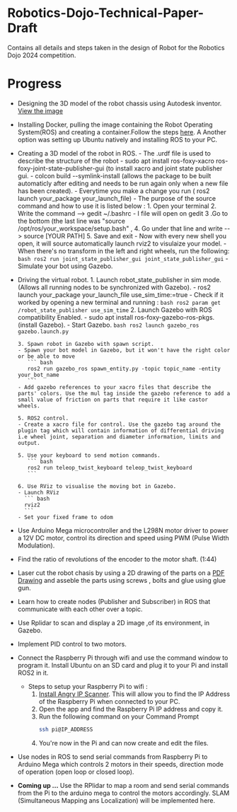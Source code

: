 # Robotics-Dojo-Technical-Paper-Draft
Contains all details and steps taken in the design of Robot for the Robotics Dojo 2024 competition.

# Progress
- Designing the 3D model of the robot chassis using Autodesk inventor. [View the image](https://discordapp.com/channels/1109024319046164490/1272787350056996927/1275323132995043359)
- Installing Docker, pulling the image containing the Robot Operating System(ROS) and creating a container.Follow the steps [here](https://github.com/roboticsdojo/rdj-2024-docker/tree/v1.1.0?tab=readme-ov-file).    A     Another option was setting up Ubuntu natively and installing ROS to your PC. 
- Creating a 3D model of the robot in ROS.
      - The .urdf file is used to describe the structure of the robot 
      - sudo apt install ros-foxy-xacro ros-foxy-joint-state-publisher-gui (to install xacro and joint state publisher gui.
      - colcon build --symlink-install (allows the package to be built automaticly after editing and needs to be run again only when a new file has been created).
      - Everytime you make a change you run ( ros2 launch your_package your_launch_file)
      - The purpose of the source command and how to use it is listed below : 
          1. Open your terminal
          2. Write the command --> gedit ~/.bashrc
            - I file will open on gedit
          3 .Go to the bottom (the last line was  "source /opt/ros/your_workspace/setup.bash" ,
          4. Go under that line and write --> source [YOUR PATH]
          5. Save and exit
          - Now with every new shell you open, it will source automatically launch rviz2 to visulaize your model.
             - When there's no transform in the left and right wheels, run the following:
            ``` bash
              ros2 run joint_state_publisher_gui joint_state_publisher_gui
            ```
        - Simulate your bot using Gazebo.

- Driving the virtual robot.
      1. Launch robot_state_publisher in sim mode. (Allows all running nodes to be synchronized with Gazebo).
      - ros2 launch your_package your_launch_file use_sim_time:=true
      - Check if it worked by opening a new terminal and running :
         ``` bash
        ros2 param get /robot_state_publisher use_sim_time
         ```
      2. Launch Gazebo with ROS compatibility Enabled.
      - sudo apt install ros-foxy-gazebo-ros-pkgs. (install Gazebo).
      - Start Gazebo.
        ``` bash
        ros2 launch gazebo_ros gazebo.launch.py
        ```
      
      3. Spawn robot in Gazebo with spawn script.
      - Spawn your bot model in Gazebo, but it won't have the right color or be able to move
         ``` bash
         ros2 run gazebo_ros spawn_entity.py -topic topic_name -entity your_bot_name
         ```
      - Add gazebo references to your xacro files that describe the parts' colors. Use the mul tag inside the gazebo reference to add a small value of friction on parts that require it like castor wheels.
      
      5. ROS2 control.
      - Create a xacro file for control. Use the gazebo tag around the plugin tag which will contain information of differential driving i.e wheel joint, separation and diameter information, limits and output.
      
      5. Use your keyboard to send motion commands. 
         ``` bash
         ros2 run teleop_twist_keyboard teleop_twist_keyboard
         ```
      
      6. Use RViz to visualise the moving bot in Gazebo.
      - Launch RViz
        ``` bash
        rviz2
        ``` 
      - Set your fixed frame to odom

- Use Arduino Mega microcontroller and the L298N motor driver to power a 12V DC motor, control its direction and speed using PWM (Pulse Width Modulation).
- Find the ratio of revolutions of the encoder to the motor shaft. (1:44)
- Laser cut the robot chasis by using a 2D drawing of the parts on a [PDF Drawing](https://discordapp.com/channels/1109024319046164490/1272787350056996927/1275471432641679500) and asseble the parts using screws , bolts and glue using glue gun.
- Learn how to create nodes (Publisher and Subscriber) in ROS that communicate with each other over a topic.
- Use Rplidar to scan and display a 2D image ,of its environment, in Gazebo.
- Implement PID control to two motors.
- Connect the Raspberry Pi through wifi and use the command window to program it. Install Ubuntu on an SD card and plug it to your Pi and install ROS2 in it.
  - Steps to setup your Raspberry Pi to wifi :
      1. [Install Angry IP Scanner](https://angryip.org/download/). This will allow you to find the IP Address of the Raspberry Pi when connected to your PC.
      2. Open the app and find the Raspberry Pi IP address and copy it.
      3. Run the following command on your Command Prompt
          ``` bash
         ssh pi@IP_ADDRESS
          ```
      5. You're now in the Pi and can now create and edit the files.
- Use nodes in ROS to send serial commands from Raspberry Pi to Arduino Mega which controls 2 motors in their speeds, direction mode of operation (open loop or closed loop).
- **Coming up ...** Use the RPlidar to map a room and send serial commands from the Pi to the arduino mega to control the motors accordingly. SLAM (Simultaneous Mapping ans Localization) will be implemented here.
 
